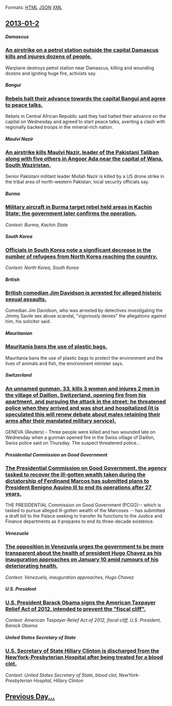 
Formats: [HTML](2013/01/2/index.html)  [JSON](2013/01/2/index.json)  [XML](2013/01/2/index.xml)  

## [2013-01-2](/news/2013/01/2/index.md)

##### Damascus
### [An airstrike on a petrol station outside the capital Damascus kills and injures dozens of people. ](/news/2013/01/2/an-airstrike-on-a-petrol-station-outside-the-capital-damascus-kills-and-injures-dozens-of-people.md)
Warplane destroys petrol station near Damascus, killing and wounding dozens and igniting huge fire, activists say.

##### Bangui
### [Rebels halt their advance towards the capital Bangui and agree to peace talks. ](/news/2013/01/2/rebels-halt-their-advance-towards-the-capital-bangui-and-agree-to-peace-talks.md)
Rebels in Central African Republic said they had halted their advance on the capital on Wednesday and agreed to start peace talks, averting a clash with regionally backed troops in the mineral-rich nation.

##### Maulvi Nazir
### [An airstrike kills Maulvi Nazir, leader of the Pakistani Taliban along with five others in Angoor Ada near the capital of Wana, South Waziristan. ](/news/2013/01/2/an-airstrike-kills-maulvi-nazir-leader-of-the-pakistani-taliban-along-with-five-others-in-angoor-ada-near-the-capital-of-wana-south-waziri.md)
Senior Pakistani militant leader Mullah Nazir is killed by a US drone strike in the tribal area of north-western Pakistan, local security officials say.

##### Burma
### [Military aircraft in Burma target rebel held areas in Kachin State; the government later confirms the operation. ](/news/2013/01/2/military-aircraft-in-burma-target-rebel-held-areas-in-kachin-state-the-government-later-confirms-the-operation.md)
_Context: Burma, Kachin State_

##### South Korea
### [Officials in South Korea note a significant decrease in the number of refugees from North Korea reaching the country. ](/news/2013/01/2/officials-in-south-korea-note-a-significant-decrease-in-the-number-of-refugees-from-north-korea-reaching-the-country.md)
_Context: North Korea, South Korea_

##### British
### [British comedian Jim Davidson is arrested for alleged historic sexual assaults. ](/news/2013/01/2/british-comedian-jim-davidson-is-arrested-for-alleged-historic-sexual-assaults.md)
Comedian Jim Davidson, who was arrested by detectives investigating the Jimmy Savile sex abuse scandal, &#034;vigorously denies&#034; the allegations against him, his solicitor said.

##### Mauritanian
### [Mauritania bans the use of plastic bags. ](/news/2013/01/2/mauritania-bans-the-use-of-plastic-bags.md)
Mauritania bans the use of plastic bags to protect the environment and the lives of animals and fish, the environment minister says.

##### Switzerland
### [An unnamed gunman, 33, kills 3 women and injures 2 men in the village of Daillon, Switzerland, opening fire from his apartment, and pursuing the attack in the street; he threatened police when they arrived and was shot and hospitalized (it is speculated this will renew debate about males retaining their arms after their mandated military service). ](/news/2013/01/2/an-unnamed-gunman-33-kills-3-women-and-injures-2-men-in-the-village-of-daillon-switzerland-opening-fire-from-his-apartment-and-pursuing.md)
GENEVA (Reuters) - Three people were killed and two wounded late on Wednesday when a gunman opened fire in the Swiss village of Daillon, Swiss police said on Thursday. The suspect threatened police...

##### Presidential Commission on Good Government
### [The Presidential Commission on Good Government, the agency tasked to recover the ill-gotten wealth taken during the dictatorship of Ferdinand Marcos has submitted plans to President Benigno Aquino III to end its operations after 27 years. ](/news/2013/01/2/the-presidential-commission-on-good-government-the-agency-tasked-to-recover-the-ill-gotten-wealth-taken-during-the-dictatorship-of-ferdinan.md)
THE PRESIDENTIAL Commission on Good Government (PCGG)-- which is tasked to pursue alleged ill-gotten wealth of the Marcoses -- has submitted a draft bill to the Palace seeking to transfer its functions to the Justice and Finance departments as it prepares to end its three-decade existence.

##### Venezuela
### [The opposition in Venezuela urges the government to be more transparent about the health of president Hugo Chavez as his inauguration approaches on January 10 amid rumours of his deteriorating health. ](/news/2013/01/2/the-opposition-in-venezuela-urges-the-government-to-be-more-transparent-about-the-health-of-president-hugo-cha-vez-as-his-inauguration-appro.md)
_Context: Venezuela, inauguration approaches, Hugo Chavez_

##### U.S. President
### [U.S. President Barack Obama signs the American Taxpayer Relief Act of 2012, intended to prevent the "fiscal cliff". ](/news/2013/01/2/u-s-president-barack-obama-signs-the-american-taxpayer-relief-act-of-2012-intended-to-prevent-the-fiscal-cliff.md)
_Context: American Taxpayer Relief Act of 2012, fiscal cliff, U.S. President, Barack Obama_

##### United States Secretary of State
### [U.S. Secretary of State Hillary Clinton is discharged from the NewYork-Presbyterian Hospital after being treated for a blood clot. ](/news/2013/01/2/u-s-secretary-of-state-hillary-clinton-is-discharged-from-the-newyorkapresbyterian-hospital-after-being-treated-for-a-blood-clot.md)
_Context: United States Secretary of State, blood clot, NewYork-Presbyterian Hospital, Hillary Clinton_

## [Previous Day...](/news/2013/01/1/index.md)

